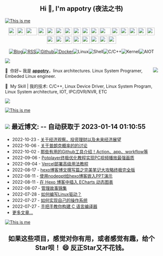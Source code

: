 <h2 align="center">Hi 👋, I'm appotry (夜法之书) </h1>

[![This is me](https://readme-typing-svg.herokuapp.com/?size=30&color=15485F&center=true&vCenter=true&width=1400&lines=%F0%9F%92%A1+%E4%BD%A0%E7%9C%8B%E5%88%B0%EF%BC%8C%E4%BD%A0%E6%83%B3%E7%9C%8B%E5%88%B0%E7%9A%84%EF%BC%9B%E4%BD%A0%E5%90%AC%E5%88%B0%EF%BC%8C%E4%BD%A0%E6%83%B3%E5%90%AC%E5%88%B0%E7%9A%84%EF%BC%9B%E4%BD%A0%E7%9B%B8%E4%BF%A1%EF%BC%8C%E4%BD%A0%E6%83%B3%E7%9B%B8%E4%BF%A1%E7%9A%84%EF%BC%81)](https://git.io/typing-svg)

<div align="center">
    <img src="https://cdn.17lai.site/media/pic/parrots/githubparrot.webp" width="25" height="25"/>
    <img src="https://cdn.17lai.site/media/pic/parrots/iranparrot.webp" width="25" height="25"/>
    <img src="https://cdn.17lai.site/media/pic/parrots/asyncparrot.webp" width="36" height="25"/>
    <img src="https://cdn.17lai.site/media/pic/parrots/exceptionallyfastparrot.webp" width="25" height="25"/>
    <img src="https://cdn.17lai.site/media/pic/parrots/60fpsparrot.webp" width="25" height="25"/>
    <img src="https://cdn.17lai.site/media/pic/parrots/jumpingparrot.webp" width="25" height="25"/>
    <img src="https://cdn.17lai.site/media/pic/parrots/opensourceparrot.webp" width="25" height="25"/>
    <img src="https://cdn.17lai.site/media/pic/parrots/dealwithitnowparrot.webp" width="25" height="25"/>
    <img src="https://cdn.17lai.site/media/pic/parrots/hypnoparrotlight.webp" width="25" height="25"/>
    <img src="https://cdn.17lai.site/media/pic/parrots/databaseparrot.webp" width="25" height="25"/>
    <img src="https://cdn.17lai.site/media/pic/parrots/fixparrot.webp" width="36" height="25"/>
    <img src="https://cdn.17lai.site/media/pic/parrots/laptop_parrot.webp" width="25" height="25"/>
    <img src="https://cdn.17lai.site/media/pic/parrots/spinningparrot.webp" width="25" height="25"/>
    <img src="https://cdn.17lai.site/media/pic/parrots/levitationparrot.webp" width="25" height="25"/>
    <img src="https://cdn.17lai.site/media/pic/parrots/meldparrot.webp" width="25" height="25"/>
    <img src="https://cdn.17lai.site/media/pic/parrots/slomoparrot.webp" width="25" height="25"/>
    <img src="https://cdn.17lai.site/media/pic/parrots/moonwalkingparrot.webp" width="25" height="25"/>
    <img src="https://cdn.17lai.site/media/pic/parrots/stableparrot.webp" width="25" height="25"/>
    <img src="https://cdn.17lai.site/media/pic/parrots/scienceparrot.webp" width="25" height="25"/>
    <img src="https://cdn.17lai.site/media/pic/parrots/pirateparrot.webp" width="25" height="25"/>
    <img src="https://cdn.17lai.site/media/pic/parrots/footballparrot.webp" width="25" height="25"/>
    <img src="https://cdn.17lai.site/media/pic/parrots/illuminatiparrot.webp" width="25" height="25"/>
    <img src="https://cdn.17lai.site/media/pic/parrots/hypnoparrotdark.webp" width="25" height="25"/>
    <img src="https://cdn.17lai.site/media/pic/parrots/mustacheparrot.webp" width="25" height="25"/>
</div>

<div align="center" >
  
[![Blog](https://img.shields.io/badge/Blog-%23FFA500.svg?&style=for-the-badge&logo=rss&logoColor=white)](https://blog.17lai.site)[![RSS](https://img.shields.io/badge/RSS-orange.svg?&style=for-the-badge&logo=rss&logoColor=white)](https://cdn.jsdelivr.net/gh/appotry/hexo@latest/atom.xml)[![Github](https://img.shields.io/badge/-Github-%23EEEEEE?logo=Github&style=for-the-badge&logoColor=black)](https://github.com/appotry)[![Docker](https://img.shields.io/badge/-Docker-%232496ED?logo=Docker&style=for-the-badge&logoColor=black)](https://hub.docker.com/u/bloodstar)![Linux](https://img.shields.io/badge/-Linux-%257A143?logo=Linux&style=for-the-badge&logoColor=black)![Shell](https://img.shields.io/badge/-Shell-%233776AB?logo=Windows%20Terminal&style=for-the-badge&logoColor=white)![C/C++](https://img.shields.io/badge/-C/C++-%23EEEEEE?logo=C&style=for-the-badge&logoColor=black)![Kernel](https://img.shields.io/badge/-Kernel-%234FC08D?logo=linux&style=for-the-badge&logoColor=white)![AIOT](https://img.shields.io/badge/-AIOT-yellowgreen?logo=IOTA&style=for-the-badge&logoColor=black)

</div>

<!--Trap--:)-->
<a href="https://github.com/404"><img src="https://blog.17lai.site/medias_webp/line.webp"></a>

<img align="right" src="https://github-readme-statistics-sad0xer.vercel.app/api?username=appotry&show_icons=true&icon_color=0366d6&text_color=24292e&bg_color=ffffff&hide_title=false" />

🤗 &nbsp;你好~ 我是 [**appotry**](https://blog.17lai.site)，linux architectures. Linux System Programer, Embeded Linux engineer.

🌈 &nbsp;My Skill | 我的技术: C/C++, Linux Device Driver, Linux System Program, Linux System architecture,  IOT, IPC/DVR/NVR, ETC

<!--Trap--:)-->
<a href="https://github.com/404"><img src="https://blog.17lai.site/medias_webp/line.webp"></a>

[![This is me](https://readme-typing-svg.herokuapp.com/?size=30&color=15485F&center=true&vCenter=true&width=1400&lines=%F0%9F%92%A1+%E7%9C%9F%E7%BB%8F%E4%B8%80%E5%8F%A5%E8%AF%9D%EF%BC%8C%E5%81%87%E7%BB%8F%E4%BC%A0%E4%B8%87%E5%8D%B7%EF%BC%81)](https://git.io/typing-svg)

## <a title="My Blog Site" target="_blank" href="https://blog.17lai.site/"><img src="https://img.shields.io/badge/%E5%8D%9A%E5%AE%A2%20(blog)-blog.17lai.site-orange" /></a> 最近博文:  -- 自动获取于 2023-01-14 01:10:55
* 2022-10-23 - [关于经济观察，投资理财以及未来经济展望](https://blog.17lai.site/posts/bbc8a231/            )
* 2022-10-06 - [关于普朗克概率的的讨论](https://blog.17lai.site/posts/60146716/            )
* 2022-10-02 - [那些有用的Github工具介绍！Action、app、workflow等](https://blog.17lai.site/posts/78c3371/            )
* 2022-09-06 - [Potplayer终极优化教程实现PC视频播放最强画质](https://blog.17lai.site/posts/2f8fb473/            )
* 2022-09-04 - [Vercel部署高级用法教程](https://blog.17lai.site/posts/e922fac8/            )
* 2022-08-17 - [hexo博客博文撰写篇之完美笔记大攻略终极完全版](https://blog.17lai.site/posts/253706ff/            )
* 2022-08-11 - [使用nodeppt给hexo博客嵌入PPT演示](https://blog.17lai.site/posts/546887ac/            )
* 2022-08-11 - [在 Hexo 博客中插入 ECharts 动态图表](https://blog.17lai.site/posts/217ccdc1/            )
* 2022-08-07 - [管理故事锦集](https://blog.17lai.site/posts/a6477052/            )
* 2022-07-28 - [如何编写Linux驱动？](https://blog.17lai.site/posts/ed364362/            )
* 2022-07-27 - [如何实现自己的操作系统](https://blog.17lai.site/posts/ffcce55d/            )
* 2022-07-27 - [手把手教你构建 C 语言编译器](https://blog.17lai.site/posts/32570315/            )
* [更多文章...](https://blog.17lai.site/) 

[![This is me](https://readme-typing-svg.herokuapp.com/?size=30&color=15485F&center=true&vCenter=true&width=1400&lines=%F0%9F%92%A1+%E4%BD%A0%E7%9C%8B%E5%88%B0%E7%9A%84%EF%BC%8C%E6%98%AF%E5%88%AB%E4%BA%BA%E6%83%B3%E8%AE%A9%E4%BD%A0%E7%9C%8B%E5%88%B0%E7%9A%84%EF%BC%9B%E4%BD%A0%E5%90%AC%E5%88%B0%E7%9A%84%EF%BC%8C%E6%98%AF%E5%88%AB%E4%BA%BA%E6%83%B3%E8%AE%A9%E4%BD%A0%E5%90%AC%E5%88%B0%E7%9A%84%EF%BC%9B%E4%BD%A0%E7%9B%B8%E4%BF%A1%E7%9A%84%EF%BC%8C%E6%98%AF%E5%88%AB%E4%BA%BA%E6%83%B3%E8%AE%A9%E4%BD%A0%E7%9B%B8%E4%BF%A1%E7%9A%84%EF%BC%81)](https://git.io/typing-svg)

<h2 align="center">如果这些项目，感觉对你有用，或者感觉有趣，给个Star呗！ 😄 反正Star又不花钱。</h2>

<!--
### Hi there 👋

**appotry/appotry** is a ✨ _special_ ✨ repository because its `README.md` (this file) appears on your GitHub profile.

Here are some ideas to get you started:
- 👯 I’m looking to collaborate on ...
- 🤔 I’m looking for help with ...
- 💬 Ask me about ...
- 😄 Pronouns: ...
- ⚡ Fun fact: ...
- 🔭 Linux System Programer, Embeded Linux engineer.
- 🌱 My Skill | 我的技术: C/C++, Linux Device Driver, Linux System Program, Linux System architecture,  IOT, IPC/DVR/NVR, ETC
- 📫 My blog | 个人博客: https://blog.17lai.site
-->

